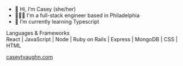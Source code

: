 - 👋  Hi, I’m Casey (she/her)
- 👩🏼‍💻  I'm a full-stack engineer based in Philadelphia
- 🌱  I’m currently learning Typescript


Languages & Frameworks
<br>
React | JavaScript | Node | Ruby on Rails | Express | MongoDB | CSS | HTML

[caseytvaughn.com](https://caseytvaughn.com/)

